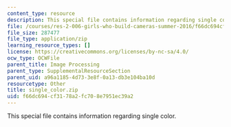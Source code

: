 ```yaml
---
content_type: resource
description: This special file contains information regarding single color.
file: /courses/res-2-006-girls-who-build-cameras-summer-2016/f66dc694cf3178a2fc708e7951ec39a2_single_color.zip
file_size: 287477
file_type: application/zip
learning_resource_types: []
license: https://creativecommons.org/licenses/by-nc-sa/4.0/
ocw_type: OCWFile
parent_title: Image Processing
parent_type: SupplementalResourceSection
parent_uid: a96a1185-4d73-3e8f-0a13-db3e104ba10d
resourcetype: Other
title: single_color.zip
uid: f66dc694-cf31-78a2-fc70-8e7951ec39a2
---
```

This special file contains information regarding single color.